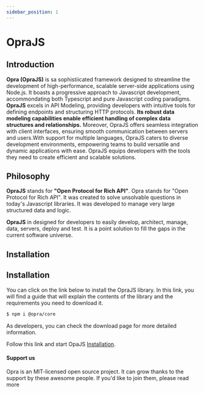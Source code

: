 ```yaml
---
sidebar_position: 1
---
```


# OpraJS

## Introduction

**Opra (OpraJS)** is sa sophistiicated framework designed to streamline the development of high-performance, scalable server-side applications using Node.js. It boasts a progressive approach to Javascript development, accommondating both Typescript and pure Javascript coding paradigms. **OpraJS** excels in API Modeling, providing developers with intuitive tools for defining endpoints and structuring HTTP protocols. **Its robust data modeling capabilities enable efficient handling of complex data structures and relationships.** Moreover, OpraJS offers seamless integration with client interfaces, ensuring smooth communication between servers and users.With support for multiple languages, OpraJS caters to diverse development environments, empowering teams to build versatile and dynamic applications with ease. OpraJS equips developers with the tools they need to create efficient and scalable solutions.

## Philosophy

**OpraJS** stands for **"Open Protocol for Rich API"**. Opra stands for "Open Protocol for Rich API". It was created to solve unsolvable questions in today's Javascript libraries. It was developed to manage very large structured data and logic.

**OpraJS** in designed for developers to easily develop, architect, manage, data, servers, deploy and test. It is a point solution to fill the gaps in the current software universe.

## Installation

## Installation

You can click on the link below to install the OpraJS library. In this link, you will find a guide that will explain the contents of the library and the requirements you need to download it.

```bash
$ npm i @opra/core
```

As developers, you can check the download page for more detailed information.

Follow this link and start OpaJS [Installation](./Installation.md).

#### Support us

Opra is an MIT-licensed open source project. It can grow thanks to the support by these awesome people. If you'd like to join them, please read more 
